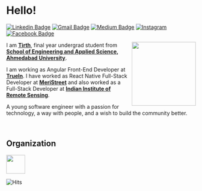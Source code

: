 # Hello! 

[![Linkedin Badge](https://img.shields.io/badge/-LINKEDIN-blue?style=flat-square&logo=Linkedin&logoColor=white&link=https://www.linkedin.com/in/tirthjivani/)](https://www.linkedin.com/in/tirthjivani/) 
[![Gmail Badge](https://img.shields.io/badge/-GMAIL-c14438?style=flat-square&logo=Gmail&logoColor=white&link=mailto:tirthjivani17@gmail.com)](mailto:tirthjivani17@gmail.com)
[![Medium Badge](https://img.shields.io/badge/-MEDIUM-black?style=flat-square&logo=Medium&logoColor=white&link=https://medium.com/@tirthjivani17)](https://medium.com/@tirthjivani17)
<a href="https://www.instagram.com/tirthjivani/" target="_blank"><img src="https://img.shields.io/badge/INSTAGRAM-%23E4405F.svg?&style=flat-square&logo=instagram&logoColor=white" alt="Instagram"></a>
[![Facebook Badge](https://img.shields.io/badge/-FACEBOOK-blue?style=flat-square&logo=Facebook&logoColor=white&link=https://www.facebook.com/tirth.jivani/)](https://www.facebook.com/tirth.jivani/) 


<img align="right" src="https://thumbs.gfycat.com/ContentForkedEmperorshrimp.webp" width="170px"></h2>

I am <a href="https://tirthjivani.github.io"><b>Tirth</b></a>, final year undergrad student from <a href="https://www.ahduni.edu.in/"> <b>School of Engineering and Applied Science, Ahmedabad University</b></a>.
<br>

I am working as Angular Front-End Developer at <a href="https://truein.com/"><b>TrueIn</b></a>. I have worked as React Native Full-Stack Developer at <a href="https://github.com/meriStreet-Web-App"><b>MeriStreet</b></a> and also worked as a Full-Stack Developer at <a href="https://www.iirs.gov.in/"><b>Indian Institute of Remote Sensing</b></a>.
<br>

A young software engineer with a passion for technology, a way with people, and a wish to build the community better.

<br>

## Organization
<code><a href="https://firebase.google.com/" target="_blank"><img height="50" src="https://www.vectorlogo.zone/logos/ieee/ieee-ar21.svg"></a></code>


![Hits](https://hitcounter.pythonanywhere.com/count/tag.svg?url=https%3A%2F%2Fgithub.com%2Ftirthjivani%2Ftirthjivani)



